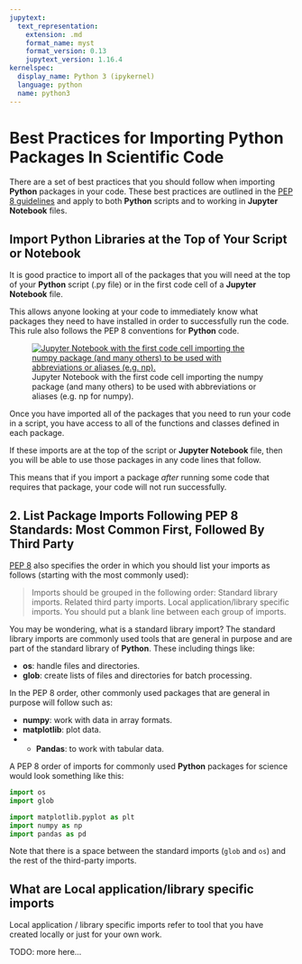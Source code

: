 ```yaml
---
jupytext:
  text_representation:
    extension: .md
    format_name: myst
    format_version: 0.13
    jupytext_version: 1.16.4
kernelspec:
  display_name: Python 3 (ipykernel)
  language: python
  name: python3
---
```


# Best Practices for Importing Python Packages In Scientific Code

There are a set of best practices that you should follow when importing **Python** packages in your code. These best practices are outlined in the <a href="https://www.python.org/dev/peps/pep-0008/#imports" target="_blank">PEP 8 guidelines</a> and apply to both **Python** scripts and to working in **Jupyter Notebook** files.

## Import Python Libraries at the Top of Your Script or Notebook

It is good practice to import all of the packages that you will need at the top of your **Python** script (.py file) or in the first code cell of a **Jupyter Notebook** file. 

This allows anyone looking at your code to immediately know what packages they need to have installed in order to successfully run the code. This rule also follows the PEP 8 conventions for **Python** code.

<figure>
 <a href="/images/jupyter/import-packages-first-cell.png">
 <img src="/images/jupyter/import-packages-first-cell.png" alt= "Jupyter Notebook with the first code cell importing the numpy package (and many others) to be used with abbreviations or aliases (e.g. np)."></a>
 <figcaption> Jupyter Notebook with the first code cell importing the numpy package (and many others) to be used with abbreviations or aliases (e.g. np for numpy).
 </figcaption>
</figure>

Once you have imported all of the packages that you need to run your code in a script, you have access to all of the functions and classes defined in each package. 

If these imports are at the top of the script or **Jupyter Notebook** file, then you will be able to use those packages in any code lines that follow. 

This means that if you import a package *after* running some code that requires that package, your code will not run successfully.


## 2. List Package Imports Following PEP 8 Standards: Most Common First, Followed By Third Party

<a href="https://www.python.org/dev/peps/pep-0008/#imports" target="_blank">PEP 8</a> also specifies the order in which you should list your imports as follows (starting with the most commonly used):

> Imports should be grouped in the following order:
>    Standard library imports.
>    Related third party imports.
>    Local application/library specific imports.
> You should put a blank line between each group of imports.

You may be wondering, what is a standard library import? The standard library imports are commonly used tools that are general in purpose and are part of the standard library of **Python**. These including things like:

* **os**: handle files and directories.
* **glob**: create lists of files and directories for batch processing.

In the PEP 8 order, other commonly used packages that are general in purpose will follow such as: 

* **numpy**: work with data in array formats.
* **matplotlib**: plot data.
* * **Pandas**: to work with tabular data.

A PEP 8 order of imports for commonly used **Python** packages for science would look something like this:

```python
import os
import glob

import matplotlib.pyplot as plt
import numpy as np
import pandas as pd
``` 

Note that there is a space between the standard imports (`glob` and `os`)
and the rest of the third-party imports.

## What are Local application/library specific imports 

Local application / library specific imports refer to tool that you have created locally or just for your own work.  

TODO: more here...
